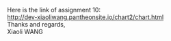 Here is the link of assignment 10:
<br>
http://dev-xiaoliwang.pantheonsite.io/chart2/chart.html
<br>
Thanks and regards,
<br>
Xiaoli WANG
